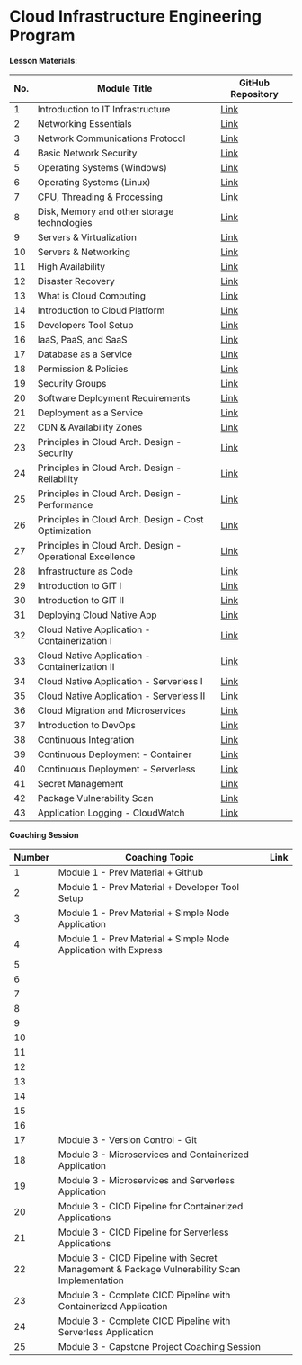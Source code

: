 # Cloud Infrastructure Engineering Program

**Lesson Materials**:

| No. | Module Title | GitHub Repository |
|-----|--------------|-------------------|
| 1 | Introduction to IT Infrastructure | [Link](https://github.com/su-ntu-ctp/6m-cloud-1.1-infra-intro) |
| 2 | Networking Essentials | [Link](https://github.com/su-ntu-ctp/6m-cloud-1.2-networking-essentials) |
| 3 | Network Communications Protocol | [Link](https://github.com/su-ntu-ctp/6m-cloud-1.3-networking-communications) |
| 4 | Basic Network Security | [Link](https://github.com/su-ntu-ctp/6m-cloud-1.4-basic-security) |
| 5 | Operating Systems (Windows) | [Link](https://github.com/su-ntu-ctp/6m-cloud-1.5-operating-systems-windows) |
| 6 | Operating Systems (Linux) | [Link](https://github.com/su-ntu-ctp/6m-cloud-1.6-operating-systems-linux) |
| 7 | CPU, Threading & Processing | [Link](https://github.com/su-ntu-ctp/6m-cloud-1.7-cpu-threading-processing) |
| 8 | Disk, Memory and other storage technologies | [Link](https://github.com/su-ntu-ctp/6m-cloud-1.8-disk-memory-storage) |
| 9 | Servers & Virtualization | [Link](https://github.com/su-ntu-ctp/6m-cloud-1.9-servers-virtualization) |
| 10 | Servers & Networking | [Link](https://github.com/su-ntu-ctp/6m-cloud-1.10-servers-networking) |
| 11 | High Availability | [Link](https://github.com/su-ntu-ctp/6m-cloud-1.11-high-availability) |
| 12 | Disaster Recovery | [Link](https://github.com/su-ntu-ctp/6m-cloud-1.12-disaster-recovery) |
| 13 | What is Cloud Computing | [Link](https://github.com/su-ntu-ctp/6m-cloud-2.1-cloud-computing) |
| 14 | Introduction to Cloud Platform | [Link](https://github.com/su-ntu-ctp/6m-cloud-2.2-cloud-platform) |
| 15 | Developers Tool Setup | [Link](https://github.com/su-ntu-ctp/6m-cloud-2.3-developers-tool) |
| 16 | IaaS, PaaS, and SaaS | [Link](https://github.com/su-ntu-ctp/6m-cloud-2.4-iaas-paas-saas) |
| 17 | Database as a Service | [Link](https://github.com/su-ntu-ctp/6m-cloud-2.5-database-as-a-service) |
| 18 | Permission & Policies | [Link](https://github.com/su-ntu-ctp/6m-cloud-2.6-permission-policies) |
| 19 | Security Groups | [Link](https://github.com/su-ntu-ctp/6m-cloud-2.7-security-groups) |
| 20 | Software Deployment Requirements | [Link](https://github.com/su-ntu-ctp/6m-cloud-2.8-software-deployment-requirements) |
| 21 | Deployment as a Service | [Link](https://github.com/su-ntu-ctp/6m-cloud-2.9-deployment-as-a-service) |
| 22 | CDN & Availability Zones | [Link](https://github.com/su-ntu-ctp/6m-cloud-2.10-cdn-and-availability-zones) |
| 23 | Principles in Cloud Arch. Design - Security | [Link](https://github.com/su-ntu-ctp/6m-cloud-2.11-principles-in-cloud-architecture-design-security) |
| 24 | Principles in Cloud Arch. Design - Reliability | [Link](https://github.com/su-ntu-ctp/6m-cloud-2.12-principles-in-cloud-architecture-design-reliability) |
| 25 | Principles in Cloud Arch. Design - Performance | [Link](https://github.com/su-ntu-ctp/6m-cloud-2.13-principles-in-cloud-architecture-design-performance) |
| 26 | Principles in Cloud Arch. Design - Cost Optimization | [Link](https://github.com/su-ntu-ctp/6m-cloud-2.14-principles-in-cloud-architecture-design-cost-optimization) |
| 27 | Principles in Cloud Arch. Design - Operational Excellence | [Link](https://github.com/su-ntu-ctp/6m-cloud-2.15-principles-in-cloud-architecture-design-operational-excellence) |
| 28 | Infrastructure as Code | [Link](https://github.com/su-ntu-ctp/6m-cloud-2.16-infrastructure-as-code) |
| 29 | Introduction to GIT I | [Link](https://github.com/su-ntu-ctp/6m-cloud-3.1-introduction-to-git-i) |
| 30 | Introduction to GIT II | [Link](https://github.com/su-ntu-ctp/6m-cloud-3.2-introduction-to-git-ii) |
| 31 | Deploying Cloud Native App | [Link](https://github.com/su-ntu-ctp/6m-cloud-3.3-deploying-cloud-native-app) |
| 32 | Cloud Native Application - Containerization I | [Link](https://github.com/su-ntu-ctp/6m-cloud-3.4-cloud-native-application-containerization-i) |
| 33 | Cloud Native Application - Containerization II | [Link](https://github.com/su-ntu-ctp/6m-cloud-3.5-cloud-native-application-containerization-ii) |
| 34 | Cloud Native Application - Serverless I | [Link](https://github.com/su-ntu-ctp/6m-cloud-3.6-cloud-native-application-serverless-i) |
| 35 | Cloud Native Application - Serverless II | [Link](https://github.com/su-ntu-ctp/6m-cloud-3.7-cloud-native-application-serverless-ii) |
| 36 | Cloud Migration and Microservices | [Link](https://github.com/su-ntu-ctp/6m-cloud-3.8-cloud-migration-and-microservices) |
| 37 | Introduction to DevOps | [Link](https://github.com/su-ntu-ctp/6m-cloud-3.9-introduction-to-devops) |
| 38 | Continuous Integration | [Link](https://github.com/su-ntu-ctp/6m-cloud-3.10-continuous-integration) |
| 39 | Continuous Deployment - Container | [Link](https://github.com/su-ntu-ctp/6m-cloud-3.11-continuous-deployment-container) |
| 40 | Continuous Deployment - Serverless | [Link](https://github.com/su-ntu-ctp/6m-cloud-3.12-continuous-deployment-serverless) |
| 41 | Secret Management | [Link](https://github.com/su-ntu-ctp/6m-cloud-3.13-secret-management) |
| 42 | Package Vulnerability Scan | [Link](https://github.com/su-ntu-ctp/6m-cloud-3.14-package-vulnerability-scan) |
| 43 | Application Logging - CloudWatch | [Link](https://github.com/su-ntu-ctp/6m-cloud-3.15-application-logging-cloudwatch) |

**Coaching Session**

| Number | Coaching Topic | Link |
|--------|--------|------|
|   1    | Module 1 - Prev Material + Github |      |
|   2    | Module 1 - Prev Material + Developer Tool Setup |      |
|   3    | Module 1 - Prev Material + Simple Node Application |      |
|   4    | Module 1 - Prev Material + Simple Node Application with Express |      |
|   5    |        |      |
|   6    |        |      |
|   7    |        |      |
|   8    |        |      |
|   9    |        |      |
|   10   |        |      |
|   11   |        |      |
|   12   |        |      |
|   13   |        |      |
|   14   |        |      |
|   15   |        |      |
|   16   |        |      |
|   17   | Module 3 - Version Control - Git |      |
|   18   | Module 3 - Microservices and Containerized Application |      |
|   19   | Module 3 - Microservices and Serverless Application |      |
|   20   | Module 3 - CICD Pipeline for Containerized Applications |      |
|   21   | Module 3 - CICD Pipeline for Serverless Applications |      |
|   22   | Module 3 - CICD Pipeline with Secret Management & Package Vulnerability Scan Implementation |      |
|   23   | Module 3 - Complete CICD Pipeline with Containerized Application |      |
|   24   | Module 3 - Complete CICD Pipeline with Serverless Application |      |
|   25   | Module 3 - Capstone Project Coaching Session |      |
